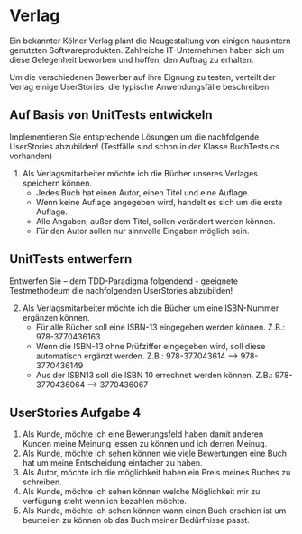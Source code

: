 # Verlag
Ein bekannter Kölner Verlag plant die Neugestaltung von einigen hausintern genutzten Softwareprodukten. Zahlreiche IT-Unternehmen haben sich um diese Gelegenheit beworben und hoffen, den Auftrag zu erhalten.

Um die verschiedenen Bewerber auf ihre Eignung zu testen, verteilt der Verlag einige UserStories, die typische Anwendungsfälle beschreiben.

## Auf Basis von UnitTests entwickeln
Implementieren Sie entsprechende Lösungen um die nachfolgende UserStories abzubilden! (Testfälle sind schon in der Klasse BuchTests.cs vorhanden)


1. Als Verlagsmitarbeiter möchte ich die Bücher unseres Verlages speichern können.
    - Jedes Buch hat einen Autor, einen Titel und eine Auflage.
    - Wenn keine Auflage angegeben wird, handelt es sich um die erste Auflage.
    - Alle Angaben, außer dem Titel, sollen verändert werden können.
    - Für den Autor sollen nur sinnvolle Eingaben möglich sein.

## UnitTests entwerfern
Entwerfen Sie – dem TDD-Paradigma folgendend - geeignete Testmethodeum die nachfolgenden UserStories abzubilden!

2. Als Verlagsmitarbeiter möchte ich die Bücher um eine ISBN-Nummer ergänzen können.
    - Für alle Bücher soll eine ISBN-13 eingegeben werden können. Z.B.: 978-3770436163
    - Wenn die ISBN-13 ohne Prüfziffer eingegeben wird, soll diese automatisch ergänzt werden. Z.B.: 978-377043614 --> 978-3770436149
    - Aus der ISBN13 soll die ISBN 10 errechnet werden können. Z.B.: 978-3770436064 --> 3770436067

## UserStories Aufgabe 4

1. Als Kunde, möchte ich eine Bewerungsfeld haben damit anderen Kunden meine Meinung lessen zu können und ich derren Meinug.
2. Als Kunde, möchte ich sehen können wie viele Bewertungen eine Buch hat um meine Entscheidung einfacher zu haben.
3. Als Autor, möchte ich die möglichkeit haben ein Preis meines Buches zu schreiben.
4. Als Kunde, möchte ich sehen können welche Möglichkeit mir zu verfügung steht wenn ich bezahlen möchte.
5. Als Kunde, möchte ich sehen können wann einen Buch erschien ist um beurteilen zu können ob das Buch meiner Bedürfnisse passt.

